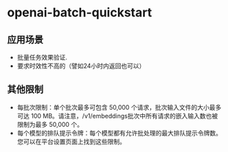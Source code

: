 # openai-batch-quickstart
## 应用场景
 - 批量任务效果验证.
 - 要求时效性不高的（譬如24小时内返回也可以）

## 其他限制
 - 每批次限制：单个批次最多可包含 50,000 个请求，批次输入文件的大小最多可达 100 MB。请注意，/v1/embeddings批次中所有请求的嵌入输入数也被限制为最多 50,000 个。
 - 每个模型的排队提示令牌：每个模型都有允许批处理的最大排队提示令牌数。您可以在平台设置页面上找到这些限制。
